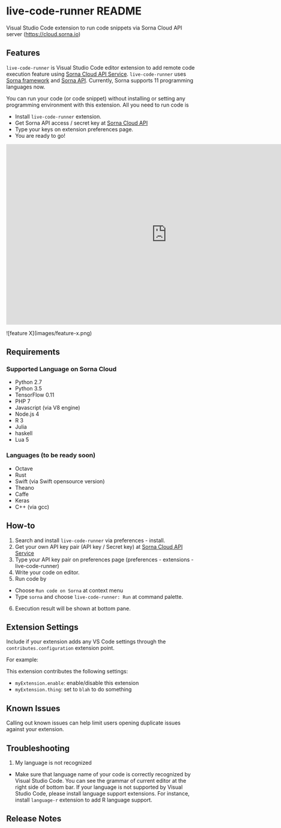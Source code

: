 # live-code-runner README

Visual Studio Code extension to run code snippets via Sorna Cloud API server (https://cloud.sorna.io)

## Features


 `live-code-runner` is Visual Studio Code editor extension to add remote code execution feature using [Sorna Cloud API Service](https://cloud.sorna.io). `live-code-runner` uses [Sorna framework](http://sorna.io) and [Sorna API](http://docs.sorna.io). Currently, Sorna supports 11 programming languages now.

You can run your code (or code snippet) without installing or setting any programming environment  with this extension. All you need to run code is

 * Install `live-code-runner` extension.
 * Get Sorna API access / secret key at [Sorna Cloud API](https://cloud.sorna.io)
 * Type your keys on extension preferences page.
 * You are ready to go!

<iframe width="853" height="480" src="https://www.youtube.com/embed/IVX1SClEaMY" frameborder="0" allowfullscreen></iframe>

\!\[feature X\]\(images/feature-x.png\)

## Requirements

### Supported Language on Sorna Cloud

 * Python 2.7
 * Python 3.5
 * TensorFlow 0.11
 * PHP 7
 * Javascript (via V8 engine)
 * Node.js 4
 * R 3
 * Julia
 * haskell
 * Lua 5

### Languages (to be ready soon)

 * Octave
 * Rust
 * Swift (via Swift opensource version)
 * Theano
 * Caffe
 * Keras
 * C++ (via gcc)

## How-to

 1. Search and install `live-code-runner` via preferences - install.
 2. Get your own API key pair (API key / Secret key) at [Sorna Cloud API Service](https://cloud.sorna.io)
 3. Type your API key pair on preferences page (preferences - extensions - live-code-runner)
 4. Write your code on editor.
 5. Run code by
  * Choose `Run code on Sorna` at context menu
  * Type `sorna` and choose `live-code-runner: Run` at command palette.
 6. Execution result will be shown at bottom pane.

## Extension Settings

Include if your extension adds any VS Code settings through the `contributes.configuration` extension point.

For example:

This extension contributes the following settings:

* `myExtension.enable`: enable/disable this extension
* `myExtension.thing`: set to `blah` to do something

## Known Issues

Calling out known issues can help limit users opening duplicate issues against your extension.

## Troubleshooting

 1. My language is not recognized
  * Make sure that language name of your code is correctly recognized by Visual Studio Code. You can see the grammar of current editor at the right side of bottom bar. If your language is not supported by Visual Studio Code, please install language support extensions. For instance, install `language-r` extension to add R language support.

## Release Notes
